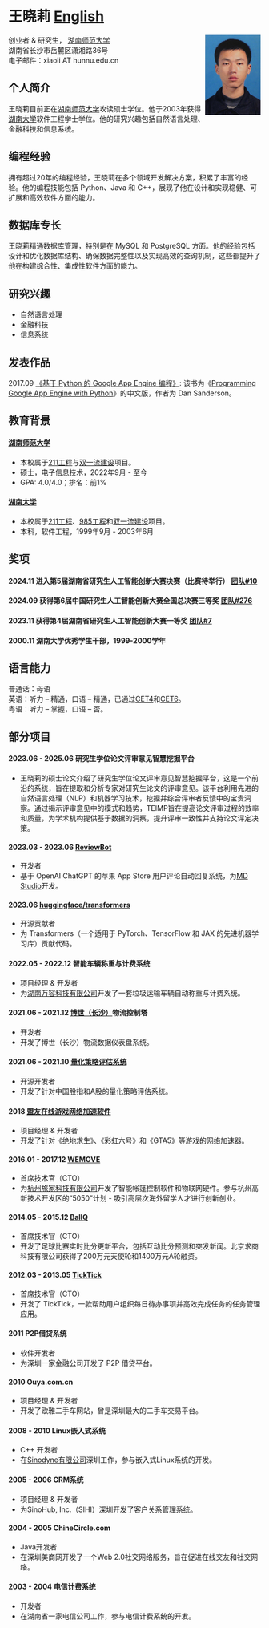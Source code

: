 # 王晓莉 [English](./index.md)

<img align="right" height="160" src="photos/xiaoli.jpg">

创业者 & 研究生， [湖南师范大学](https://www.hunnu.edu.cn/)\
湖南省长沙市岳麓区潇湘路36号\
电子邮件：xiaoli AT hunnu.edu.cn

## 个人简介
王晓莉目前正在[湖南师范大学](https://www.hunnu.edu.cn/)攻读硕士学位。他于2003年获得[湖南大学](https://www.hnu.edu.cn/)软件工程学士学位。他的研究兴趣包括自然语言处理、金融科技和信息系统。

## 编程经验
拥有超过20年的编程经验，王晓莉在多个领域开发解决方案，积累了丰富的经验。他的编程技能包括 Python、Java 和 C++，展现了他在设计和实现稳健、可扩展和高效软件方面的能力。

## 数据库专长
王晓莉精通数据库管理，特别是在 MySQL 和 PostgreSQL 方面。他的经验包括设计和优化数据库结构、确保数据完整性以及实现高效的查询机制，这些都提升了他在构建综合性、集成性软件方面的能力。

## 研究兴趣
- 自然语言处理
- 金融科技
- 信息系统

## 发表作品
2017.09 [《基于 Python 的 Google App Engine 编程》](https://book.douban.com/subject/30282716/): 该书为《[Programming Google App Engine with Python](https://www.amazon.com/Programming-Google-Engine-Python-Infrastructure-ebook/dp/B010GNIV88)》的中文版，作者为 Dan Sanderson。

## 教育背景
#### [湖南师范大学](https://www.hunnu.edu.cn/)
- 本校属于[211工程](https://en.wikipedia.org/wiki/Project_211)与[双一流建设](https://en.wikipedia.org/wiki/Double_First-Class_Construction)项目。
- 硕士，电子信息技术，2022年9月 - 至今
- GPA: 4.0/4.0；排名：前1%

#### [湖南大学](https://www.hnu.edu.cn/)
- 本校属于[211工程](https://en.wikipedia.org/wiki/Project_211)、[985工程](https://en.wikipedia.org/wiki/Project_985)和[双一流建设](https://en.wikipedia.org/wiki/Double_First-Class_Construction)项目。
- 本科，软件工程，1999年9月 - 2003年6月

## 奖项
#### 2024.11 进入第5届湖南省研究生人工智能创新大赛决赛（比赛待举行） [团队#10](https://mp.weixin.qq.com/s/SFO4y76OL08A6wjDQsosJw)
#### 2024.09 获得第6届中国研究生人工智能创新大赛全国总决赛三等奖 [团队#276](https://cpipc.acge.org.cn//cw/detail/2c9088a5696cbf370169a3f8101510bd/2c90801a91ff34d00191ffd5f79604e7)
#### 2023.11 获得第4届湖南省研究生人工智能创新大赛一等奖 [团队#7](http://www.hnaai.cn/sdetail.html?id=294)
#### 2000.11 湖南大学优秀学生干部，1999-2000学年

## 语言能力
普通话：母语\
英语：听力 – 精通，口语 – 精通，已通过[CET4](https://en.wikipedia.org/wiki/College_English_Test)和[CET6](https://en.wikipedia.org/wiki/College_English_Test)。\
粤语：听力 – 掌握，口语 – 否。

## 部分项目
#### 2023.06 - 2025.06 研究生学位论文评审意见智慧挖掘平台
- 王晓莉的硕士论文介绍了研究生学位论文评审意见智慧挖掘平台，这是一个前沿的系统，旨在提取和分析专家对研究生论文的评审意见。该平台利用先进的自然语言处理（NLP）和机器学习技术，挖掘并综合评审者反馈中的宝贵洞察。通过揭示评审意见中的模式和趋势，TEIMP旨在提高论文评审过程的效率和质量，为学术机构提供基于数据的洞察，提升评审一致性并支持论文评定决策。

#### 2023.03 - 2023.06 [ReviewBot](https://md.studio)
- 开发者
- 基于 OpenAI ChatGPT 的苹果 App Store 用户评论自动回复系统，为[MD Studio](https://md.studio)开发。

#### 2023.06 [huggingface/transformers](https://github.com/huggingface/transformers/pull/24340)
- 开源贡献者
- 为 Transformers（一个适用于 PyTorch、TensorFlow 和 JAX 的先进机器学习库）贡献代码。

#### 2022.05 - 2022.12 智能车辆称重与计费系统
- 项目经理 & 开发者
- 为[湖南万容科技有限公司](http://www.vary.net.cn/)开发了一套垃圾运输车辆自动称重与计费系统。

#### 2021.06 - 2021.12 [博世（长沙）](https://www.bosch.com.cn/en/our-company/bosch-in-china/bosch-automotive-products-changsha/)物流控制塔
- 开发者
- 开发了博世（长沙）物流数据仪表盘系统。

#### 2021.06 - 2021.10 [量化策略评估系统](https://github.com/xiaoli/Light)
- 开源开发者
- 开发了针对中国股指和A股的量化策略评估系统。

#### 2018 [盟友在线游戏网络加速软件](https://www.mengyou360.com/)
- 项目经理 & 开发者
- 开发了针对《绝地求生》、《彩虹六号》和《GTA5》等游戏的网络加速器。

#### 2016.01 - 2017.12 [WEMOVE](https://www.wemovetech.com/en)
- 首席技术官（CTO）
- 为[杭州旅家科技有限公司](https://www.tianyancha.com/brand/bc112262510)开发了智能帐篷控制软件和物联网硬件。参与杭州高新技术开发区的“5050”计划 - 吸引高层次海外留学人才进行创新创业。

#### 2014.05 - 2015.12 [BallQ](https://www.tianyancha.com/brand/b7ba0134081)
- 首席技术官（CTO）
- 开发了足球比赛实时比分更新平台，包括互动比分预测和突发新闻。北京求商科技有限公司获得了200万元天使轮和1400万元A轮融资。

#### 2012.03 - 2013.05 [TickTick](https://www.ticktick.com/?language=en_us)
- 首席技术官（CTO）
- 开发了 TickTick，一款帮助用户组织每日待办事项并高效完成任务的任务管理应用。

#### 2011 P2P借贷系统
- 软件开发者
- 为深圳一家金融公司开发了 P2P 借贷平台。

#### 2010 Ouya.com.cn
- 项目经理 & 开发者
- 开发了欧雅二手车网站，曾是深圳最大的二手车交易平台。

#### 2008 - 2010 Linux嵌入式系统
- C++ 开发者
- 在[Sinodyne有限公司](https://sinodyne.net/)深圳工作，参与嵌入式Linux系统的开发。

#### 2005 - 2006 CRM系统
- 项目经理 & 开发者
- 为SinoHub, Inc.（SIHI）深圳开发了客户关系管理系统。

#### 2004 - 2005 ChineCircle.com
- Java开发者
- 在深圳美商网开发了一个Web 2.0社交网络服务，旨在促进在线交友和社交网络。

#### 2003 - 2004 电信计费系统
- 开发者
- 在湖南省一家电信公司工作，参与电信计费系统的开发。
